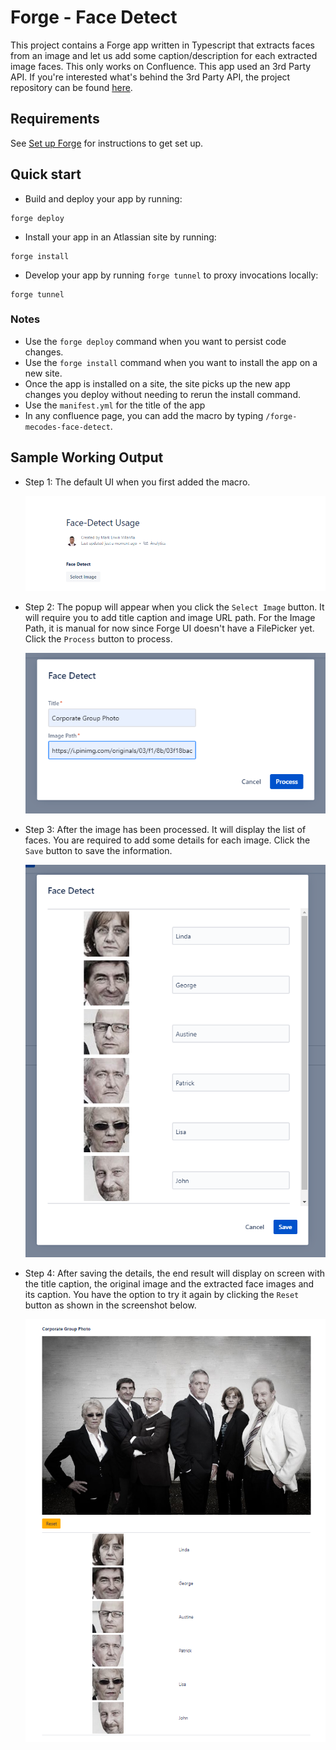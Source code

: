 # Forge - Face Detect

This project contains a Forge app written in Typescript that extracts faces from an image and let us add some caption/description for each extracted image faces. This only works on Confluence. This app used an 3rd Party API. If you're interested what's behind the 3rd Party API, the project repository can be found [here](https://google.com).

## Requirements

See [Set up Forge](https://developer.atlassian.com/platform/forge/set-up-forge/) for instructions to get set up.

## Quick start

- Build and deploy your app by running:

```
forge deploy
```

- Install your app in an Atlassian site by running:

```
forge install
```

- Develop your app by running `forge tunnel` to proxy invocations locally:

```
forge tunnel
```

### Notes

- Use the `forge deploy` command when you want to persist code changes.
- Use the `forge install` command when you want to install the app on a new site.
- Once the app is installed on a site, the site picks up the new app changes you deploy without needing to rerun the install command.
- Use the `manifest.yml` for the title of the app
- In any confluence page, you can add the macro by typing `/forge-mecodes-face-detect`.

## Sample Working Output

- Step 1: The default UI when you first added the macro.

  ![alt text](https://github.com/mecvillarina/forge-mecodes-face-detect/raw/master/assets/ss1.PNG "Screenshot 1")

- Step 2: The popup will appear when you click the `Select Image` button. It will require you to add title caption and image URL path. For the Image Path, it is manual for now since Forge UI doesn't have a FilePicker yet. Click the `Process` button to process.

  ![alt text](https://github.com/mecvillarina/forge-mecodes-face-detect/raw/master/assets/ss2.PNG "Screenshot 2")

- Step 3: After the image has been processed. It will display the list of faces. You are required to add some details for each image. Click the `Save` button to save the information.

  ![alt text](https://github.com/mecvillarina/forge-mecodes-face-detect/raw/master/assets/ss3.PNG "Screenshot 3")

- Step 4: After saving the details, the end result will display on screen with the title caption, the original image and the extracted face images and its caption. You have the option to try it again by clicking the `Reset` button as shown in the screenshot below.

  ![alt text](https://github.com/mecvillarina/forge-mecodes-face-detect/raw/master/assets/ss4.PNG "Screenshot 4")
